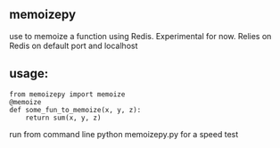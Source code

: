 ## memoizepy

use to memoize a function using Redis. 
Experimental for now. 
Relies on Redis on default port and localhost
## usage:
```
from memoizepy import memoize
@memoize
def some_fun_to_memoize(x, y, z):
    return sum(x, y, z)
```

run from command line python memoizepy.py for a speed test
